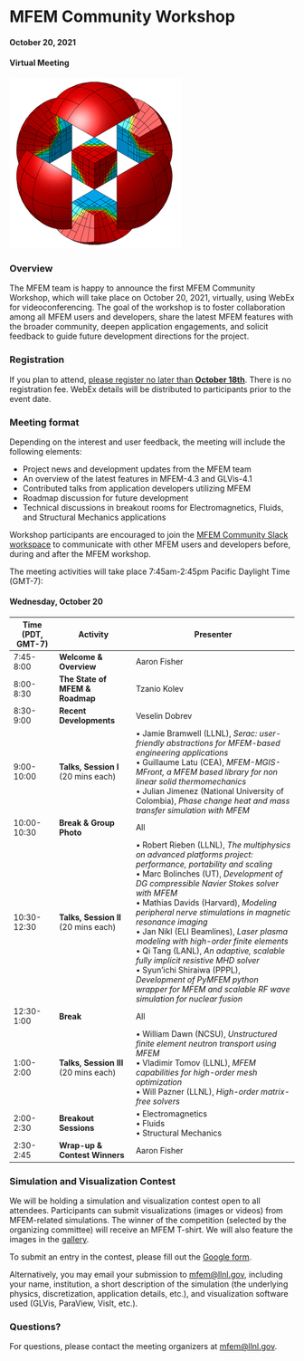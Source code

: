 # MFEM Community Workshop
#### October 20, 2021
#### Virtual Meeting

![MFEM Logo](img/logo-300.png)

### Overview

The MFEM team is happy to announce the first MFEM Community Workshop, which will
take place on October 20, 2021, virtually, using WebEx for videoconferencing.
The goal of the workshop is to foster collaboration among all MFEM users and
developers, share the latest MFEM features with the broader community, deepen
application engagements, and solicit feedback to guide future development
directions for the project.

### Registration

If you plan to attend, [please register no later than **October 18th**](https://docs.google.com/forms/d/e/1FAIpQLSdVnFGMlkOtfHYNrm0oEBNLKI7Skba5WTBloZiZqh4MRfD73w/viewform).
There is no registration fee. WebEx details will be distributed to participants prior to the event date.

### Meeting format

Depending on the interest and user feedback, the meeting will include the following elements:

- Project news and development updates from the MFEM team
- An overview of the latest features in MFEM-4.3 and GLVis-4.1
- Contributed talks from application developers utilizing MFEM
- Roadmap discussion for future development
- Technical discussions in breakout rooms for Electromagnetics, Fluids, and
  Structural Mechanics applications

Workshop participants are encouraged to join the
[MFEM Community Slack workspace](https://join.slack.com/t/mfemworkshop/shared_invite/zt-weieq6sh-yeu39dNdFRIKyGpoE2u9SQ)
to communicate with other MFEM users and developers before, during and after the
MFEM workshop.

The meeting activities will take place 7:45am-2:45pm Pacific Daylight Time (GMT-7):

#### Wednesday, October 20

| Time (PDT, GMT-7) | Activity | Presenter |
|---|---|---|
| 7:45-8:00 | **Welcome & Overview** | Aaron Fisher |
| 8:00-8:30 | **The State of MFEM & Roadmap** | Tzanio Kolev |
| 8:30-9:00 | **Recent Developments** | Veselin Dobrev |
| 9:00-10:00 | **Talks, Session I**<br>(20 mins each) | • Jamie Bramwell (LLNL), *Serac: user-friendly abstractions for MFEM-based engineering applications*<br>• Guillaume Latu (CEA), *MFEM-MGIS-MFront, a MFEM based library for non linear solid thermomechanics*<br>• Julian Jimenez (National University of Colombia), *Phase change heat and mass transfer simulation with MFEM* |
| 10:00-10:30 | **Break & Group Photo** | All |
| 10:30-12:30 | **Talks, Session II**<br>(20 mins each) | • Robert Rieben (LLNL), *The multiphysics on advanced platforms project: performance, portability and scaling*<br>• Marc Bolinches (UT), *Development of DG compressible Navier Stokes solver with MFEM*<br>• Mathias Davids (Harvard), *Modeling peripheral nerve stimulations in magnetic resonance imaging*<br>• Jan Nikl (ELI Beamlines), *Laser plasma modeling with high-order finite elements*<br>• Qi Tang (LANL), *An adaptive, scalable fully implicit resistive MHD solver*<br>• Syun’ichi Shiraiwa (PPPL), *Development of PyMFEM python wrapper for MFEM and scalable RF wave simulation for nuclear fusion* |
| 12:30-1:00 | **Break** | All |
| 1:00-2:00 | **Talks, Session III**<br>(20 mins each) | • William Dawn (NCSU), *Unstructured finite element neutron transport using MFEM*<br>• Vladimir Tomov (LLNL), *MFEM capabilities for high-order mesh optimization*<br>• Will Pazner (LLNL), *High-order matrix-free solvers* |
| 2:00-2:30 | **Breakout Sessions** | • Electromagnetics<br>• Fluids<br>• Structural Mechanics |
| 2:30-2:45 | **Wrap-up & Contest Winners** | Aaron Fisher |

### Simulation and Visualization Contest

We will be holding a simulation and visualization contest open to all attendees.
Participants can submit visualizations (images or videos) from MFEM-related
simulations. The winner of the competition (selected by the organizing
committee) will receive an MFEM T-shirt. We will also feature the images in the
[gallery](gallery.md).

To submit an entry in the contest, please fill out the
[Google form](https://docs.google.com/forms/d/e/1FAIpQLSeZBs2jwmWvdgZ9WED3nIlt0pCSqm-9lURbCtSFVQN5-9gGEA/viewform?usp=sf_link).

Alternatively, you may email your submission to
[mfem@llnl.gov](mailto:mfem@llnl.gov), including your name, institution, a short
description of the simulation (the underlying physics, discretization,
application details, etc.), and visualization software used (GLVis, ParaView,
VisIt, etc.).

### Questions?

For questions, please contact the meeting organizers at
[mfem@llnl.gov](mailto:mfem@llnl.gov).
